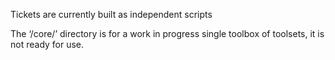 Tickets are currently built as independent scripts

The ‘/core/’ directory is for a work in progress single toolbox of toolsets, it is not ready for use.
